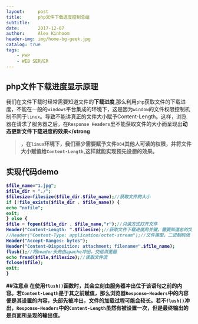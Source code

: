 ```yaml
---
layout:     post
title:      php文件下载进度控制总结
subtitle:   
date:       2017-12-07
author:     Alex Kinhoom
header-img: img/home-bg-geek.jpg
catalog: true
tags:
    - PHP
    - WEB SERVER
---
```

## php文件下载进度显示原理 
我们在文件下载时经常需要知道文件的<strong>下载进度</strong>,那么利用`php`获取文件的下载进度，不能在一般的`windows`平台集成的环境下，这是因为`window`的文件权限控制机制不同于`linux`。导致不能讲真正的文件大小赋予Content-Length。这样，浏览器在请求了服务器之后，在`Response Headers`里不能获取文件的大小而呈现出<strong>动态更新文件下载进度的效果</strong
> ，在`linux`环境下，我们至少需要赋予文件`004`<strong>其他人可读</strong>的权限，并将<strong>文件大小</strong>赋值给`Content-Length`,这样就能实现预先设想的效果。
## 实现代码demo
```php
$file_name="1.jpg";
$file_dir = "./";
$filesize=filesize($file_dir.$file_name);//获取文件的大小
if (!file_exists($file_dir . $file_name)) {
echo "nofile";
exit;
} else {
$file = fopen($file_dir . $file_name,"r");//只读方式打开文件
Header("Content-Length: ".$filesize);//获取文件下载进度的关键，需要知道总的文件大小
//Header("Content-Type: application/octet-stream");//文件类型，二进制码流
Header("Accept-Ranges: bytes");
Header("Content-Disposition: attachment; filename=".$file_name);
flush();//将header头先由apache冲出，交给浏览器
echo fread($file,$filesize);//读取文件流
fclose($file);
exit;
}
```
##注意点
在使用`flush()`函数时，其会立刻由<strong>服务器冲出</strong>位于该语句之前的内容。若`Content-Length`是于其之前赋值，那么浏览器`Response-Headers`中的内容便是其设置的内容，头部先被冲出，文件的加载过程可能会较长。若不`flush()`冲出，`Response-Headers`中的`Content-Length`虽然有被设置一次，但是最终输出的是页面所呈现的输出值。